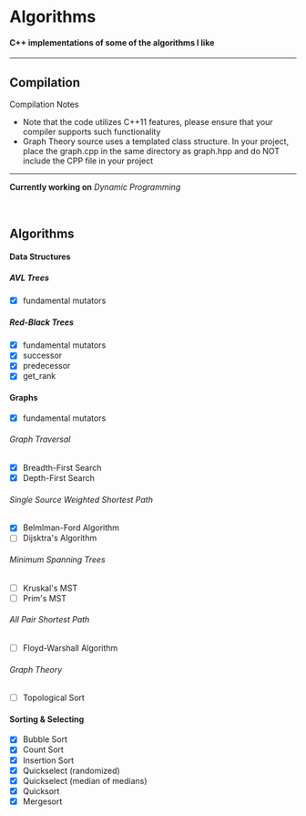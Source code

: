 # Algorithms
<h4>C++ implementations of some of the algorithms I like</h4>
<hr />
<h2>Compilation</h2>
<p>Compilation Notes</p>
<ul>
<li>Note that the code utilizes C++11 features, please ensure
that your compiler supports such functionality</li>
<li>Graph Theory source uses a templated class structure. In your project,
place the graph.cpp in the same directory as graph.hpp and do NOT
include the CPP file in your project
</ul>
<hr />
<p><strong>Currently working on</strong> <i>Dynamic Programming</i></p>
<br />
<h2>Algorithms</h2>
<h4>Data Structures</h4>
<h5>AVL Trees</h5>

- [x] fundamental mutators

<h5>Red-Black Trees</h5>

- [x] fundamental mutators
- [x] successor
- [x] predecessor
- [x] get_rank

<h4>Graphs</h4>

- [x] fundamental mutators

<h6>Graph Traversal</h6>

- [x] Breadth-First Search
- [x] Depth-First Search

<h6>Single Source Weighted Shortest Path</h6>

- [x] Belmlman-Ford Algorithm
- [ ] Dijsktra's Algorithm

<h6>Minimum Spanning Trees</h6>

- [ ] Kruskal's MST
- [ ] Prim's MST

<h6>All Pair Shortest Path</h6>

- [ ] Floyd-Warshall Algorithm

<h6>Graph Theory</h6>

- [ ] Topological Sort

<h4>Sorting & Selecting</h4>

- [x] Bubble Sort
- [x] Count Sort
- [x] Insertion Sort
- [x] Quickselect (randomized)
- [x] Quickselect (median of medians)
- [x] Quicksort
- [x] Mergesort
